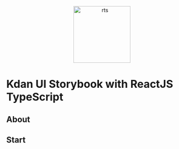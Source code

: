 <p align="center">
  <img src="https://uploaddeimagens.com.br/images/002/705/273/full/rts.png?1592061852" height="150" alt="rts" />

# Kdan UI Storybook with ReactJS TypeScript

## About

## Start
